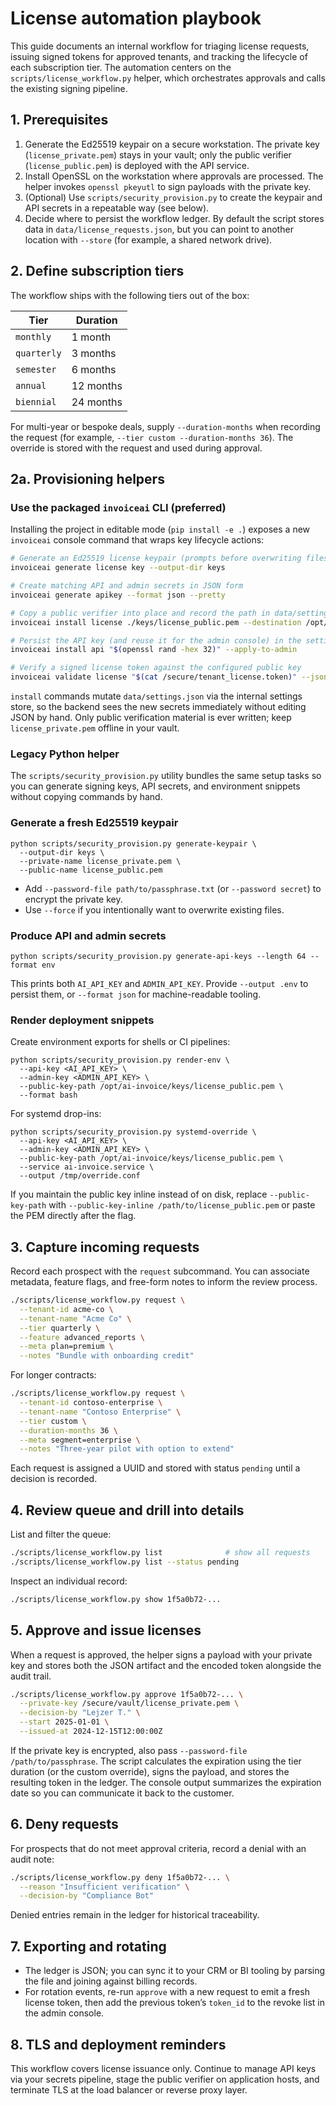 # License automation playbook

This guide documents an internal workflow for triaging license requests, issuing
signed tokens for approved tenants, and tracking the lifecycle of each
subscription tier. The automation centers on the `scripts/license_workflow.py`
helper, which orchestrates approvals and calls the existing signing pipeline.

## 1. Prerequisites

1. Generate the Ed25519 keypair on a secure workstation. The private key
   (`license_private.pem`) stays in your vault; only the public verifier
   (`license_public.pem`) is deployed with the API service.
2. Install OpenSSL on the workstation where approvals are processed. The helper
   invokes `openssl pkeyutl` to sign payloads with the private key.
3. (Optional) Use `scripts/security_provision.py` to create the keypair and API
   secrets in a repeatable way (see below).
4. Decide where to persist the workflow ledger. By default the script stores
   data in `data/license_requests.json`, but you can point to another location
   with `--store` (for example, a shared network drive).

## 2. Define subscription tiers

The workflow ships with the following tiers out of the box:

| Tier       | Duration |
|------------|----------|
| `monthly`  | 1 month  |
| `quarterly`| 3 months |
| `semester` | 6 months |
| `annual`   | 12 months|
| `biennial` | 24 months|

For multi-year or bespoke deals, supply `--duration-months` when recording the
request (for example, `--tier custom --duration-months 36`). The override is
stored with the request and used during approval.

## 2a. Provisioning helpers

### Use the packaged `invoiceai` CLI (preferred)

Installing the project in editable mode (`pip install -e .`) exposes a new
`invoiceai` console command that wraps key lifecycle actions:

```bash
# Generate an Ed25519 license keypair (prompts before overwriting files)
invoiceai generate license key --output-dir keys

# Create matching API and admin secrets in JSON form
invoiceai generate apikey --format json --pretty

# Copy a public verifier into place and record the path in data/settings.json
invoiceai install license ./keys/license_public.pem --destination /opt/ai-invoice/keys/license_public.pem

# Persist the API key (and reuse it for the admin console) in the settings store
invoiceai install api "$(openssl rand -hex 32)" --apply-to-admin

# Verify a signed license token against the configured public key
invoiceai validate license "$(cat /secure/tenant_license.token)" --json
```

`install` commands mutate `data/settings.json` via the internal settings store,
so the backend sees the new secrets immediately without editing JSON by hand.
Only public verification material is ever written; keep `license_private.pem`
offline in your vault.

### Legacy Python helper

The `scripts/security_provision.py` utility bundles the same setup tasks so you
can generate signing keys, API secrets, and environment snippets without
copying commands by hand.

### Generate a fresh Ed25519 keypair

```
python scripts/security_provision.py generate-keypair \
  --output-dir keys \
  --private-name license_private.pem \
  --public-name license_public.pem
```

- Add `--password-file path/to/passphrase.txt` (or `--password secret`) to
  encrypt the private key.
- Use `--force` if you intentionally want to overwrite existing files.

### Produce API and admin secrets

```
python scripts/security_provision.py generate-api-keys --length 64 --format env
```

This prints both `AI_API_KEY` and `ADMIN_API_KEY`. Provide `--output .env` to
persist them, or `--format json` for machine-readable tooling.

### Render deployment snippets

Create environment exports for shells or CI pipelines:

```
python scripts/security_provision.py render-env \
  --api-key <AI_API_KEY> \
  --admin-key <ADMIN_API_KEY> \
  --public-key-path /opt/ai-invoice/keys/license_public.pem \
  --format bash
```

For systemd drop-ins:

```
python scripts/security_provision.py systemd-override \
  --api-key <AI_API_KEY> \
  --admin-key <ADMIN_API_KEY> \
  --public-key-path /opt/ai-invoice/keys/license_public.pem \
  --service ai-invoice.service \
  --output /tmp/override.conf
```

If you maintain the public key inline instead of on disk, replace
`--public-key-path` with `--public-key-inline /path/to/license_public.pem` or
paste the PEM directly after the flag.

## 3. Capture incoming requests

Record each prospect with the `request` subcommand. You can associate metadata,
feature flags, and free-form notes to inform the review process.

```bash
./scripts/license_workflow.py request \
  --tenant-id acme-co \
  --tenant-name "Acme Co" \
  --tier quarterly \
  --feature advanced_reports \
  --meta plan=premium \
  --notes "Bundle with onboarding credit"
```

For longer contracts:

```bash
./scripts/license_workflow.py request \
  --tenant-id contoso-enterprise \
  --tenant-name "Contoso Enterprise" \
  --tier custom \
  --duration-months 36 \
  --meta segment=enterprise \
  --notes "Three-year pilot with option to extend"
```

Each request is assigned a UUID and stored with status `pending` until a
decision is recorded.

## 4. Review queue and drill into details

List and filter the queue:

```bash
./scripts/license_workflow.py list              # show all requests
./scripts/license_workflow.py list --status pending
```

Inspect an individual record:

```bash
./scripts/license_workflow.py show 1f5a0b72-...
```

## 5. Approve and issue licenses

When a request is approved, the helper signs a payload with your private key and
stores both the JSON artifact and the encoded token alongside the audit trail.

```bash
./scripts/license_workflow.py approve 1f5a0b72-... \
  --private-key /secure/vault/license_private.pem \
  --decision-by "Lejzer T." \
  --start 2025-01-01 \
  --issued-at 2024-12-15T12:00:00Z
```

If the private key is encrypted, also pass `--password-file /path/to/passphrase`.
The script calculates the expiration using the tier duration (or the custom
override), signs the payload, and stores the resulting token in the ledger. The
console output summarizes the expiration date so you can communicate it back to
the customer.

## 6. Deny requests

For prospects that do not meet approval criteria, record a denial with an audit
note:

```bash
./scripts/license_workflow.py deny 1f5a0b72-... \
  --reason "Insufficient verification" \
  --decision-by "Compliance Bot"
```

Denied entries remain in the ledger for historical traceability.

## 7. Exporting and rotating

- The ledger is JSON; you can sync it to your CRM or BI tooling by parsing the
  file and joining against billing records.
- For rotation events, re-run `approve` with a new request to emit a fresh
  license token, then add the previous token’s `token_id` to the revoke list in
  the admin console.

## 8. TLS and deployment reminders

This workflow covers license issuance only. Continue to manage API keys via your
secrets pipeline, stage the public verifier on application hosts, and terminate
TLS at the load balancer or reverse proxy layer.
